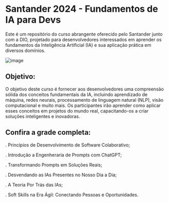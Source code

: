 # Santander 2024 - Fundamentos de IA para Devs

Este é um repositório do curso abrangente oferecido pelo Santander junto com a DIO, projetado para desenvolvedores interessados em aprender os fundamentos da Inteligência Artificial (IA) e sua aplicação prática em diversos domínios.


![image](https://github.com/Nayumt99/santander-bootcamp-ia/assets/68863624/54877151-e361-45e2-9fd5-c03748d0d288)


## Objetivo:
O objetivo deste curso é fornecer aos desenvolvedores uma compreensão sólida dos conceitos fundamentais da IA, incluindo aprendizado de máquina, redes neurais, processamento de linguagem natural (NLP), visão computacional e muito mais. Os participantes irão aprender como aplicar esses conceitos em projetos do mundo real, capacitando-os a criar soluções inteligentes e inovadoras.

## Confira a grade completa:

. Princípios de Desenvolvimento de Software Colaborativo;

. Introdução a Engenheraria de Prompts com ChatGPT;

. Transformando Prompts em Soluções Reais;

. Desvendando as IAs Presentes no Nosso Dia a Dia;

. A Teoria Por Trás das IAs;

. Soft Skills na Era Ágil: Conectando Pessoas e Oportunidades.
